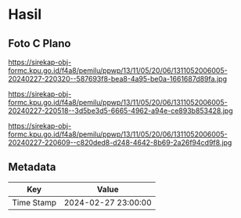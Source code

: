 # Hasil

## Foto C Plano

https://sirekap-obj-formc.kpu.go.id/f4a8/pemilu/ppwp/13/11/05/20/06/1311052006005-20240227-220320--587693f8-bea8-4a95-be0a-1661687d89fa.jpg

https://sirekap-obj-formc.kpu.go.id/f4a8/pemilu/ppwp/13/11/05/20/06/1311052006005-20240227-220518--3d5be3d5-6665-4962-a94e-ce893b853428.jpg

https://sirekap-obj-formc.kpu.go.id/f4a8/pemilu/ppwp/13/11/05/20/06/1311052006005-20240227-220609--c820ded8-d248-4642-8b69-2a26f94cd9f8.jpg


## Metadata

| Key        | Value               |
| ---------- | ------------------- |
| Time Stamp | 2024-02-27 23:00:00 |



